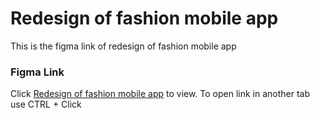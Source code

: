 # Redesign of fashion mobile app
This is the figma link of redesign of fashion mobile app

### Figma Link
Click [Redesign of fashion mobile app](https://www.figma.com/file/j8cqGGWoyXTbERelR7jsBA/redesign-of-more-screens-fashion-mobile-app?node-id=0%3A1) to view. To open link in another tab use CTRL + Click